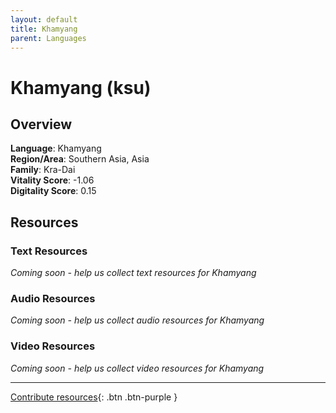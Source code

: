 ```yaml
---
layout: default
title: Khamyang
parent: Languages
---
```


# Khamyang (ksu)

## Overview

**Language**: Khamyang  
**Region/Area**: Southern Asia, Asia  
**Family**: Kra-Dai  
**Vitality Score**: -1.06  
**Digitality Score**: 0.15  

## Resources

### Text Resources
*Coming soon - help us collect text resources for Khamyang*

### Audio Resources
*Coming soon - help us collect audio resources for Khamyang*

### Video Resources
*Coming soon - help us collect video resources for Khamyang*

---

[Contribute resources](https://fairtrain.github.io/){: .btn .btn-purple }
